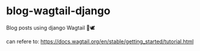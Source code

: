# blog-wagtail-django
 Blog posts using django Wagtail 🐍🕊

can refere to: https://docs.wagtail.org/en/stable/getting_started/tutorial.html
